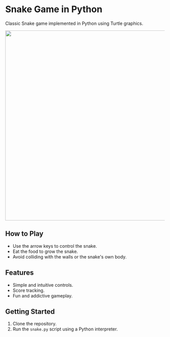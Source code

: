 # Snake Game in Python

Classic Snake game implemented in Python using Turtle graphics.

<img src="extras/snake.png" width="600">

## How to Play

- Use the arrow keys to control the snake.
- Eat the food to grow the snake.
- Avoid colliding with the walls or the snake's own body.

## Features

- Simple and intuitive controls.
- Score tracking.
- Fun and addictive gameplay.

## Getting Started

1. Clone the repository.
2. Run the `snake.py` script using a Python interpreter.
